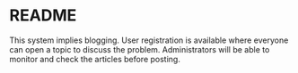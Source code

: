 # README

This system implies blogging. User registration is available where everyone can open a topic to discuss the problem. Administrators will be able to monitor and check the articles before posting.
